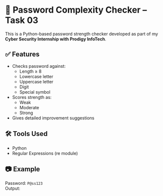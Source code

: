 # 🔐 Password Complexity Checker – Task 03

This is a Python-based password strength checker developed as part of my **Cyber Security Internship with Prodigy InfoTech**.

## ✅ Features

- Checks password against:
  - Length ≥ 8
  - Lowercase letter
  - Uppercase letter
  - Digit
  - Special symbol
- Scores strength as:
  - Weak
  - Moderate
  - Strong
- Gives detailed improvement suggestions

## 🛠 Tools Used

- Python
- Regular Expressions (re module)

## 📷 Example

Password: `P@ss123`  
Output:  
